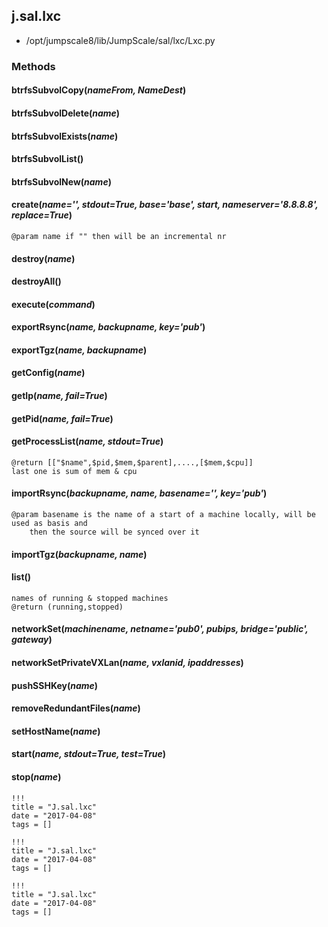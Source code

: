 <!-- toc -->
## j.sal.lxc

- /opt/jumpscale8/lib/JumpScale/sal/lxc/Lxc.py

### Methods

#### btrfsSubvolCopy(*nameFrom, NameDest*) 

#### btrfsSubvolDelete(*name*) 

#### btrfsSubvolExists(*name*) 

#### btrfsSubvolList() 

#### btrfsSubvolNew(*name*) 

#### create(*name='', stdout=True, base='base', start, nameserver='8.8.8.8', replace=True*) 

```
@param name if "" then will be an incremental nr

```

#### destroy(*name*) 

#### destroyAll() 

#### execute(*command*) 

#### exportRsync(*name, backupname, key='pub'*) 

#### exportTgz(*name, backupname*) 

#### getConfig(*name*) 

#### getIp(*name, fail=True*) 

#### getPid(*name, fail=True*) 

#### getProcessList(*name, stdout=True*) 

```
@return [["$name",$pid,$mem,$parent],....,[$mem,$cpu]]
last one is sum of mem & cpu

```

#### importRsync(*backupname, name, basename='', key='pub'*) 

```
@param basename is the name of a start of a machine locally, will be used as basis and
    then the source will be synced over it

```

#### importTgz(*backupname, name*) 

#### list() 

```
names of running & stopped machines
@return (running,stopped)

```

#### networkSet(*machinename, netname='pub0', pubips, bridge='public', gateway*) 

#### networkSetPrivateVXLan(*name, vxlanid, ipaddresses*) 

#### pushSSHKey(*name*) 

#### removeRedundantFiles(*name*) 

#### setHostName(*name*) 

#### start(*name, stdout=True, test=True*) 

#### stop(*name*) 


```
!!!
title = "J.sal.lxc"
date = "2017-04-08"
tags = []
```

```
!!!
title = "J.sal.lxc"
date = "2017-04-08"
tags = []
```

```
!!!
title = "J.sal.lxc"
date = "2017-04-08"
tags = []
```
